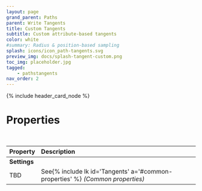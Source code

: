 ```yaml
---
layout: page
grand_parent: Paths
parent: Write Tangents
title: Custom Tangents
subtitle: Custom attribute-based tangents
color: white
#summary: Radius & position-based sampling
splash: icons/icon_path-tangents.svg
preview_img: docs/splash-tangent-custom.png
toc_img: placeholder.jpg
tagged: 
    - pathstangents
nav_order: 2
---
```


{% include header_card_node %}

# Properties
<br>

| Property       | Description          |
|:-------------|:------------------|
|**Settings**||
| TBD           | See{% include lk id='Tangents' a='#common-properties' %} *(Common properties)* |
